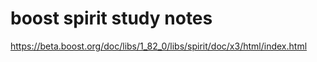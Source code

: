 # boost spirit study notes

<https://beta.boost.org/doc/libs/1_82_0/libs/spirit/doc/x3/html/index.html>
